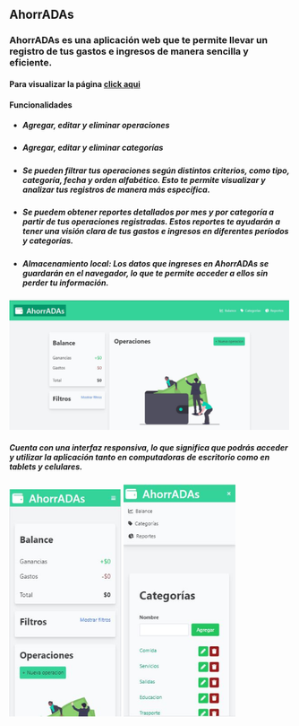 ## AhorrADAs

### AhorrADAs es una aplicación web que te permite llevar un registro de tus gastos e ingresos de manera sencilla y eficiente.

#### Para visualizar la página [click aqui](https://eveolmedo.github.io/AhorrADAs/)


#### Funcionalidades
- ##### Agregar, editar y eliminar operaciones
- ##### Agregar, editar y eliminar categorías
- ##### Se pueden filtrar tus operaciones según distintos criterios, como tipo, categoría, fecha y orden alfabético. Esto te permite visualizar y analizar tus registros de manera más específica.
- ##### Se puedem obtener reportes detallados por mes y por categoría a partir de tus operaciones registradas. Estos reportes te ayudarán a tener una visión clara de tus gastos e ingresos en diferentes períodos y categorías.
- ##### Almacenamiento local: Los datos que ingreses en AhorrADAs se guardarán en el navegador, lo que te permite acceder a ellos sin perder tu información.

<img src = "./img/Captura.JPG" width = 500px>

##### Cuenta con una interfaz responsiva, lo que significa que podrás acceder y utilizar la aplicación tanto en computadoras de escritorio como en tablets y celulares.

<img src = "./img/Captura2.JPG" width = 200px>
<img src = "./img/Captura3.JPG" width = 200px> 
